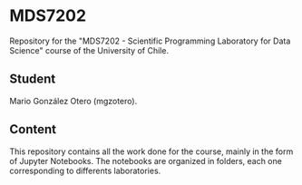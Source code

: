 # MDS7202

Repository for the "MDS7202 - Scientific Programming Laboratory for Data Science" course of the University of Chile.

## Student

Mario González Otero (mgzotero).

## Content

This repository contains all the work done for the course, mainly in the form of Jupyter Notebooks. The notebooks are organized in folders, each one corresponding to differents laboratories.